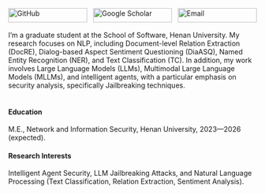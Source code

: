 

<!-- [![maoxuxu](https://img.shields.io/badge/maoxuxu-github-blue?logo=github)](https://github.com/maoxuxu) -->

<div style="display: flex; gap: 12px; align-items: center;">
  <a href="https://github.com/maoxuxu" target="_blank">
    <img src="https://img.shields.io/badge/-GitHub-181717?logo=github&logoColor=white" alt="GitHub" style="width: 160px; height: 29px; object-fit: contain;" />
  </a>
  <a href="https://scholar.google.com/citations?user=YOUR_ID" target="_blank">
    <img src="https://img.shields.io/badge/-Google%20Scholar-4285F4?logo=google-scholar&logoColor=white" alt="Google Scholar" style="width: 160px; height: 29px; object-fit: contain;" />
  </a>
  <a href="maoxuxu666@163.com" target="_blank">
    <img src="https://img.shields.io/badge/-Email-D14836?logo=gmail&logoColor=white" alt="Email" style="width: 160px; height: 29px; object-fit: contain;" />
  </a>
</div>
<br>
I’m a graduate student at the School of Software, Henan University. My research focuses on NLP, including Document-level Relation Extraction (DocRE), Dialog-based Aspect Sentiment Questioning (DiaASQ), Named Entity Recognition (NER), and Text Classification (TC). In addition, my work involves Large Language Models (LLMs), Multimodal Large Language Models (MLLMs), and intelligent agents, with a particular emphasis on security analysis, specifically Jailbreaking techniques.
<br>
<br>

#### Education
M.E., Network and Information Security, Henan University, 2023—2026 (expected).<!-- B.E., Software Engineering, Henan University, 2019—2023. -->
<br>

#### Research Interests
Intelligent Agent Security, LLM Jailbreaking Attacks, and Natural Language Processing (Text Classification, Relation Extraction, Sentiment Analysis).


